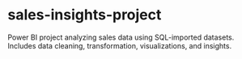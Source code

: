 # sales-insights-project
Power BI project analyzing sales data using SQL-imported datasets. Includes data cleaning, transformation, visualizations, and insights.
